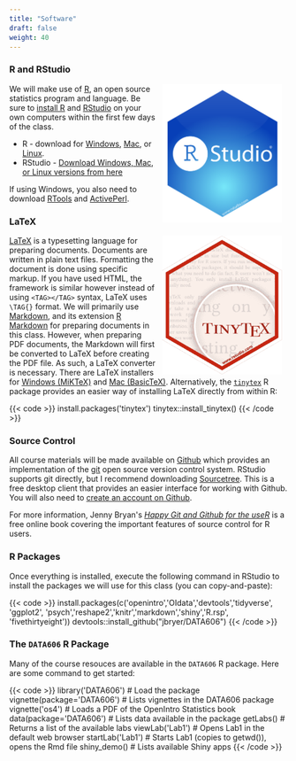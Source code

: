 ```yaml
---
title: "Software"
draft: false
weight: 40
---
```


### R and RStudio

<img src='/slides/images/hex/RStudio.png' alt = 'RStudio' align = 'right'  style="height:250px; padding-left:10px; padding-right:10px;"/>

We will make use of [R](http://r-project.org), an open source statistics program and language. Be sure to [install R](http://cran.r-project.org/) and [RStudio](http://rstudio.com) on your own computers within the first few days of the class.

* R - download for [Windows](http://cran.r-project.org/bin/windows/base/), [Mac](http://cran.r-project.org/bin/macosx/), or [Linux](https://cran.r-project.org).
* RStudio - [Download Windows, Mac, or Linux versions from here](https://rstudio.com/products/rstudio/download/#download)

If using Windows, you also need to download [RTools](http://cran.r-project.org/bin/windows/Rtools/) and [ActivePerl](https://www.activestate.com/products/activeperl/downloads/).


### LaTeX

<img src='/slides/images/hex/tinytex.png' alt = 'RStudio' align = 'right'  style="height:250px; padding-left:10px; padding-right:10px;"/>

[LaTeX](https://www.latex-project.org/) is a typesetting language for preparing documents. Documents are written in plain text files. Formatting the document is done using specific markup. If you have used HTML, the framework is similar however instead of using `<TAG></TAG>` syntax, LaTeX uses `\TAG{}` format. We will primarily use [Markdown](https://daringfireball.net/projects/markdown/), and its extension [R Markdown](https://rmarkdown.rstudio.com/) for preparing documents in this class. However, when preparing PDF documents, the Markdown will first be converted to LaTeX before creating the PDF file. As such, a LaTeX converter is necessary. There are LaTeX installers for [Windows (MiKTeX)](http://miktex.org/) and [Mac (BasicTeX)](http://www.tug.org/mactex/morepackages.html). Alternatively, the [`tinytex`](https://yihui.name/tinytex/) R package provides an easier way of installing LaTeX directly from within R:

{{< code >}}
install.packages('tinytex')
tinytex::install_tinytex()
{{< /code >}}

### Source Control

All course materials will be made available on [Github](https://github.com/jbryer/DATA606Fall2020/) which provides an implementation of the [git](https://git-scm.com/) open source version control system. RStudio supports git directly, but I recommend downloading [Sourcetree](https://www.sourcetreeapp.com/). This is a free desktop client that provides an easier interface for working with Github. You will also need to [create an account on Github](https://github.com/).

For more information, Jenny Bryan's [*Happy Git and Github for the useR*](https://happygitwithr.com/) is a free online book covering the important features of source control for R users.

### R Packages

Once everything is installed, execute the following command in RStudio to install the packages we will use for this class (you can copy-and-paste):

{{< code >}}
install.packages(c('openintro','OIdata','devtools','tidyverse', 'ggplot2',
                   'psych','reshape2','knitr','markdown','shiny','R.rsp',
                   'fivethirtyeight'))
devtools::install_github("jbryer/DATA606")
{{< /code >}}

### The `DATA606` R Package

Many of the course resouces are available in the `DATA606` R package. Here are some command to get started:

{{< code >}}
library('DATA606')          # Load the package
vignette(package='DATA606') # Lists vignettes in the DATA606 package
vignette('os4')             # Loads a PDF of the OpenIntro Statistics book
data(package='DATA606')     # Lists data available in the package
getLabs()                   # Returns a list of the available labs
viewLab('Lab1')             # Opens Lab1 in the default web browser
startLab('Lab1')            # Starts Lab1 (copies to getwd()), opens the Rmd file
shiny_demo()                # Lists available Shiny apps
{{< /code >}}


